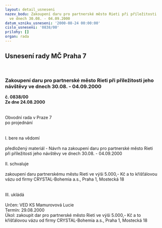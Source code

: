 ```yaml
---
layout: detail_usneseni
nazev_bodu: Zakoupení daru pro partnerské město Rieti při příležitosti jeho návštěvy
  ve dnech 30.08. - 04.09.2000
datum_vzniku_usneseni: '2000-08-24 00:00:00'
cislo_usneseni: '0838/00'
prilohy: []
organ: rada
---
```

<div id="ucUsn_pList" class="usn">
	<span><h2>Usnesení rady MČ Praha 7 </h2>
<br></span><div class="standBody">
<span><h3>Zakoupení daru pro partnerské město Rieti při příležitosti jeho návštěvy ve dnech 30.08. - 04.09.2000</h3></span><div class="center">
		<strong>č. 0838/00</strong><br>
	</div>
<div class="center">
		<strong>Ze dne 24.08.2000</strong><br><br>
	</div>     <br>Obvodní rada v Praze 7<br>po projednání<br><br><br>I.	bere na vědomí<br><br> předložený materiál - Návrh na zakoupení daru pro partnerské město Rieti při příležitosti jeho návštěvy ve dnech 30.08. - 04.09.2000<br><br>II.	schvaluje <br><br>zakoupení daru partnerskému městu Rieti ve výši 5.000,- Kč a to křišťálovou vázu od firmy CRYSTAL-Bohemia a.s., Praha 1, Mostecká 18	<br><br><br>III.	ukládá <br><br> Určen:	     	VED KS Mamurovová Lucie<br>Termín: 29.08.2000<br>Úkol:	zakoupit dar pro partnerské město Rieti ve výši 5.000,- Kč a to křišťálovou vázu od firmy CRYSTAL-Bohemia a.s., Praha 1, Mostecká 18	<br><br>
</div>
</div>